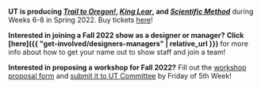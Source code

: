 **UT is producing *[Trail to Oregon!]({{"shows/2022/trail-oregon"|relative_url}})*, *[King Lear]({{"shows/2022/king-lear"|relative_url}})*, and *[Scientific Method]({{"shows/2022/scientific-method"|relative_url}})*** during Weeks 6-8 in Spring 2022. Buy tickets [here](https://tickets.uchicago.edu)!

**Interested in joining a Fall 2022 show as a designer or manager?** **Click [here]({{ "get-involved/designers-managers" | relative_url }})** for more info about how to get your name out to show staff and join a team!

**Interested in proposing a workshop for Fall 2022?** Fill out the [workshop proposal form](https://docs.google.com/document/d/1lmvoj2XuqxxK2gN5dgFqxJ2hj1cMvvhCQBtlFYG4gmI/edit) and [submit it to UT Committee](mailto:ut-committee@uchicago.edu) by Friday of 5th Week!